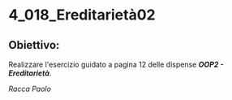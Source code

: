 # 4_018_Ereditarietà02
## Obiettivo: 
Realizzare l'esercizio guidato a pagina 12 delle dispense ***OOP2 - Ereditarietà***.

*Racca Paolo*